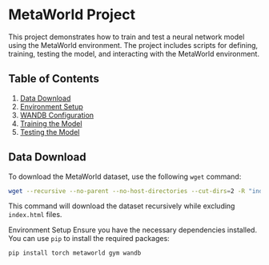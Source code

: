 # MetaWorld Project

This project demonstrates how to train and test a neural network model using the MetaWorld environment. The project includes scripts for defining, training, testing the model, and interacting with the MetaWorld environment.

## Table of Contents
1. [Data Download](#data-download)
2. [Environment Setup](#environment-setup)
3. [WANDB Configuration](#wandb-configuration)
4. [Training the Model](#training-the-model)
5. [Testing the Model](#testing-the-model)

## Data Download
To download the MetaWorld dataset, use the following `wget` command:

```bash
wget --recursive --no-parent --no-host-directories --cut-dirs=2 -R "index.html*" https://ml.jku.at/research/l2m/metaworld
```

This command will download the dataset recursively while excluding `index.html` files.

Environment Setup
Ensure you have the necessary dependencies installed. You can use `pip` to install the required packages:
```bash
pip install torch metaworld gym wandb
```

